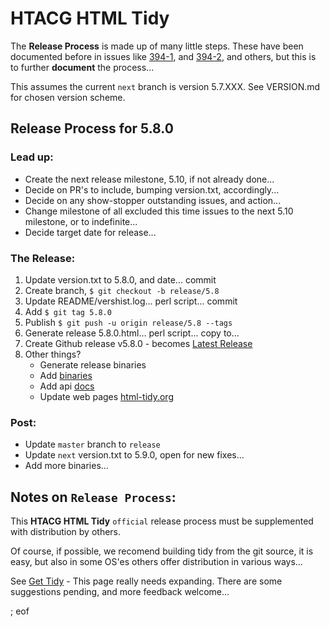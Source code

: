 # HTACG HTML Tidy

The **Release Process** is made up of many little steps. These have been documented before in issues like [394-1](https://github.com/htacg/tidy-html5/issues/394#issuecomment-206952915), and [394-2](https://github.com/htacg/tidy-html5/issues/394#issuecomment-207814834), and others, but this is to further **document** the process...

This assumes the current `next` branch is version 5.7.XXX. See VERSION.md for chosen version scheme.

## Release Process for 5.8.0

### Lead up:

 - Create the next release milestone, 5.10, if not already done...
 - Decide on PR's to include, bumping version.txt, accordingly...
 - Decide on any show-stopper outstanding issues, and action...
 - Change milestone of all excluded this time issues to the next 5.10 milestone, or to indefinite...
 - Decide target date for release...

### The Release:

 1. Update version.txt to 5.8.0, and date... commit
 2. Create branch, `$ git checkout -b release/5.8`
 3. Update README/vershist.log... perl script... commit
 4. Add `$ git tag 5.8.0`
 5. Publish `$ git push -u origin release/5.8 --tags`
 6. Generate release 5.8.0.html... perl script... copy to...
 7. Create Github release v5.8.0 - becomes [Latest Release](https://github.com/htacg/tidy-html5/releases)
 8. Other things?
    - Generate release binaries
    - Add [binaries](http://binaries.html-tidy.org/)
    - Add api [docs](http://api.html-tidy.org/#part_apiref)
    - Update web pages [html-tidy.org](http://www.html-tidy.org/)

### Post:

 - Update `master` branch to `release`
 - Update `next` version.txt to 5.9.0, open for new fixes...
 - Add more binaries...

## Notes on `Release Process`:

This **HTACG HTML Tidy** `official` release process must be supplemented with distribution by others.

Of course, if possible, we recomend building tidy from the git source, it is easy, but also in some OS'es others offer distribution in various ways...

See [Get Tidy](http://www.html-tidy.org/#homepage19700601get_tidy) - This page really needs expanding. There are some suggestions pending, and more feedback welcome...

; eof
